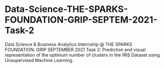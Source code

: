# Data-Science-THE-SPARKS-FOUNDATION-GRIP-SEPTEM-2021-Task-2
Data Science &amp; Business Analytics Internship @ THE SPARKS FOUNDATION: GRIP SEPTEMBER 2021  Task 2: Prediction and visual representation of the optimum number of clusters in the IRIS Dataset using Unsupervised Machine Learning.
